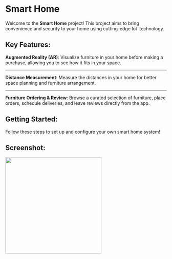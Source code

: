 # Smart Home 

Welcome to the **Smart Home** project! This project aims to bring convenience and security to your home using cutting-edge IoT technology.

## Key Features:

**Augmented Reality (AR)**: Visualize furniture in your home before making a purchase, allowing you to see how it fits in your space.

---

**Distance Measurement**: Measure the distances in your home for better space planning and furniture arrangement.

---

**Furniture Ordering & Review**: Browse a curated selection of furniture, place orders, schedule deliveries, and leave reviews directly from the app.

## Getting Started:
Follow these steps to set up and configure your own smart home system!

## Screenshot:
<img src="https://github.com/user-attachments/assets/aa75d8b8-56d3-48de-b4f6-f1670aa0f659" width="300" height="300"/>
